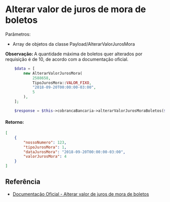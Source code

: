 # Alterar valor de juros de mora de boletos

Parâmetros:
- Array de objetos da classe Payload/AlterarValorJurosMora

<b>Observação: </b>A quantidade máxima de boletos quer alterados por requisição é de 10, de acordo com a documentação oficial.

```php
    $data = [
        new AlterarValorJurosMora(
            2588658,
            TipoJurosMora::VALOR_FIXO,
            "2018-09-20T00:00:00-03:00",
            5
        ),
    ];

    $response = $this->cobrancaBancaria->alterarValorJurosMoraBoletos($data);
```

#### Retorno:

```json
[
    {
        "nossoNumero": 123,
        "tipoJurosMora": 1,
        "dataJurosMora": "2018-09-20T00:00:00-03:00",
        "valorJurosMora": 4
    }
]
```

## Referência

- [Documentação Oficial - Alterar valor de juros de mora de boletos](https://documenter.getpostman.com/view/20565799/Uzs6yNhe#41096d19-d601-4df9-8ec2-8a4c72138b76)